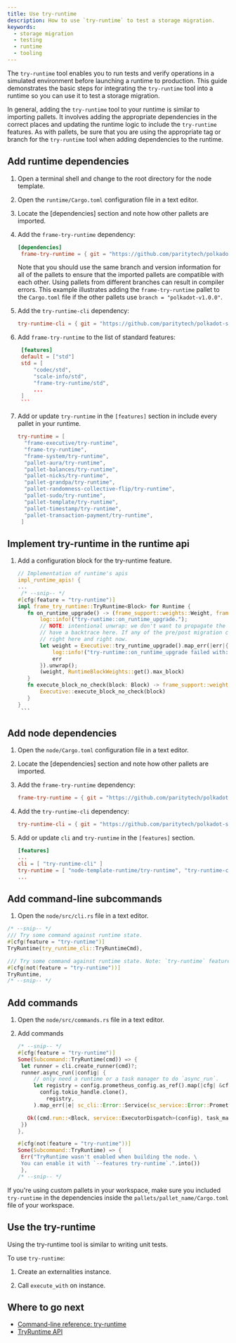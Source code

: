 ```yaml
---
title: Use try-runtime
description: How to use `try-runtime` to test a storage migration.
keywords:
  - storage migration
  - testing
  - runtime
  - tooling
---
```


The `try-runtime` tool enables you to run tests and verify operations in a simulated environment before launching a runtime to production.
This guide demonstrates the basic steps for integrating the `try-runtime` tool into a runtime so you can use it to test a storage migration.

In general, adding the `try-runtime` tool to your runtime is similar to importing pallets.
It involves adding the appropriate dependencies in the correct places and updating the runtime logic to include the `try-runtime` features.
As with pallets, be sure that you are using the appropriate tag or branch for the `try-runtime` tool when adding dependencies to the runtime.

## Add runtime dependencies

1. Open a terminal shell and change to the root directory for the node template.

1. Open the `runtime/Cargo.toml` configuration file in a text editor.

1. Locate the [dependencies] section and note how other pallets are imported.

1. Add the `frame-try-runtime` dependency:

   ```toml
   [dependencies]
    frame-try-runtime = { git = "https://github.com/paritytech/polkadot-sdk.git", branch = "polkadot-v1.0.0", optional = true }
   ```

   Note that you should use the same branch and version information for all of the pallets to ensure that the imported pallets are compatible with each other.
   Using pallets from different branches can result in compiler errors.
   This example illustrates adding the `frame-try-runtime` pallet to the `Cargo.toml` file if the other pallets use `branch = "polkadot-v1.0.0"`.

1. Add the `try-runtime-cli` dependency:

   ```toml
   try-runtime-cli = { git = "https://github.com/paritytech/polkadot-sdk.git", branch = "polkadot-v1.0.0", optional = true }
   ```

1. Add `frame-try-runtime` to the list of standard features:

   ````toml
   	[features]
   	default = ["std"]
   	std = [
   		"codec/std",
   		"scale-info/std",
   		"frame-try-runtime/std",
   		...
   	]
   	```

   ````

1. Add or update `try-runtime` in the `[features]` section in include every pallet in your runtime.

   ```toml
   try-runtime = [
   	 "frame-executive/try-runtime",
   	 "frame-try-runtime",
   	 "frame-system/try-runtime",
   	 "pallet-aura/try-runtime",
   	 "pallet-balances/try-runtime",
   	 "pallet-nicks/try-runtime",
   	 "pallet-grandpa/try-runtime",
   	 "pallet-randomness-collective-flip/try-runtime",
   	 "pallet-sudo/try-runtime",
   	 "pallet-template/try-runtime",
   	 "pallet-timestamp/try-runtime",
   	 "pallet-transaction-payment/try-runtime",
   	]
   ```

## Implement try-runtime in the runtime api

1. Add a configuration block for the try-runtime feature.

   ````rust
   // Implementation of runtime's apis
   impl_runtime_apis! {
   ...
   	/* --snip-- */
   #[cfg(feature = "try-runtime")]
   impl frame_try_runtime::TryRuntime<Block> for Runtime {
      fn on_runtime_upgrade() -> (frame_support::weights::Weight, frame_support::weights::Weight) {
          log::info!("try-runtime::on_runtime_upgrade.");
          // NOTE: intentional unwrap: we don't want to propagate the error backwards, and want to
          // have a backtrace here. If any of the pre/post migration checks fail, we shall stop
          // right here and right now.
          let weight = Executive::try_runtime_upgrade().map_err(|err|{
              log::info!("try-runtime::on_runtime_upgrade failed with: {:?}", err);
              err
          }).unwrap();
          (weight, RuntimeBlockWeights::get().max_block)
      }
      fn execute_block_no_check(block: Block) -> frame_support::weights::Weight {
          Executive::execute_block_no_check(block)
      }
   }
   	```
   ````

## Add node dependencies

1. Open the `node/Cargo.toml` configuration file in a text editor.

1. Locate the [dependencies] section and note how other pallets are imported.

1. Add the `frame-try-runtime` dependency:

   ```toml
   frame-try-runtime = { git = "https://github.com/paritytech/polkadot-sdk.git", branch = "polkadot-v1.0.0", optional = true }
   ```

1. Add the `try-runtime-cli` dependency:

   ```toml
   try-runtime-cli = { git = "https://github.com/paritytech/polkadot-sdk.git", branch = "polkadot-v1.0.0", optional = true }
   ```

1. Add or update `cli` and `try-runtime` in the `[features]` section.

   ```toml
   [features]
   ...
   cli = [ "try-runtime-cli" ]
   try-runtime = [ "node-template-runtime/try-runtime", "try-runtime-cli" ]
   ...
   ```

## Add command-line subcommands

1. Open the `node/src/cli.rs` file in a text editor.

```rust
/* --snip-- */
/// Try some command against runtime state.
#[cfg(feature = "try-runtime")]
TryRuntime(try_runtime_cli::TryRuntimeCmd),

/// Try some command against runtime state. Note: `try-runtime` feature must be enabled.
#[cfg(not(feature = "try-runtime"))]
TryRuntime,
/* --snip-- */
```

## Add commands

1. Open the `node/src/commands.rs` file in a text editor.

2. Add commands

   ```rust
   /* --snip-- */
   #[cfg(feature = "try-runtime")]
   Some(Subcommand::TryRuntime(cmd)) => {
   	let runner = cli.create_runner(cmd)?;
   	runner.async_run(|config| {
   		// only need a runtime or a task manager to do `async_run`.
   		let registry = config.prometheus_config.as_ref().map(|cfg| &cfg.registry)let task_manager = sc_service::TaskManager::new(
   		  config.tokio_handle.clone(),
   			registry,
   		).map_err(|e| sc_cli::Error::Service(sc_service::Error::Prometheus(e)))?;

   	  Ok((cmd.run::<Block, service::ExecutorDispatch>(config), task_manager))
   	})
   },

   #[cfg(not(feature = "try-runtime"))]
   Some(Subcommand::TryRuntime) => {
   	Err("TryRuntime wasn't enabled when building the node. \
   	You can enable it with `--features try-runtime`.".into())
   	},
   /* --snip-- */
   ```

If you're using custom pallets in your workspace, make sure you included `try-runtime` in the dependencies inside the `pallets/pallet_name/Cargo.toml` file of your workspace.

## Use the try-runtime

Using the try-runtime tool is similar to writing unit tests.

To use `try-runtime`:

1. Create an externalities instance.

1. Call `execute_with` on instance.

<!--
## Examples

## Resources
-->

## Where to go next

- [Command-line reference: try-runtime](../../command-line-tools/try-runtime.md)
- [TryRuntime API](https://crates.parity.io/frame_try_runtime/trait.TryRuntime.html)
